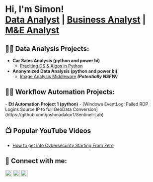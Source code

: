 <h1>Hi, I'm Simon! <br/><a href="https://github.com/SimonMuriu-pr">Data Analyst</a> | <a href="https://www.linkedin.com/in/simon-muriu-0a1310251/">Business Analyst</a> | <a href="https://sites.google.com/view/simon-muriu-portfolio/github">M&E Analyst</a></h1>

<h2>👨‍💻 Data Analysis Projects:</h2>

- <b> Car Sales Analysis (python and power bi)</b>
  - [Praciting DS & Algos in Python](https://github.com/joshmadakor1/Algorithms-Practice)
- <b>Anonymized Data Analysis (python and power bi) </b>
  - [Image Analysis Middleware](https://github.com/joshmadakor1/4chan-Image-Analysis-Middleware-C964) <b><i>(Potentially NSFW)</b></i>
<h2>👨‍💻 Workflow Automation Projects:</h2>
- <b>Etl Automation Project 1 (python)</b>
  - [Windows EventLog: Failed RDP Logins Source IP to full GeoData Conversion](https://github.com/joshmadakor1/Sentinel-Lab)


<h2>📺 Popular YouTube Videos</h2>

- [How to get into Cybersecurity Starting From Zero](https://www.youtube.com/watch?v=a83ASGn_V_s)


<h2> 🤳 Connect with me:</h2>

[<img align="left" alt="SimonMuriu | Twitter" width="22px" src="https://cdn.jsdelivr.net/npm/simple-icons@v3/icons/twitter.svg" />][twitter]
[<img align="left" alt="SimonMuriu | LinkedIn" width="22px" src="https://cdn.jsdelivr.net/npm/simple-icons@v3/icons/linkedin.svg" />][linkedin]
[<img align="left" alt="SimonMuriu | Instagram" width="22px" src="https://cdn.jsdelivr.net/npm/simple-icons@v3/icons/instagram.svg" />][instagram]

[twitter]: https://x.com/stiles_symoh
[instagram]: https://www.linkedin.com/in/simon-muriu-0a1310251/
[linkedin]: https://www.linkedin.com/in/simon-muriu-0a1310251/




<!--
**joshmadakor1/joshmadakor1** is a ✨ _special_ ✨ repository because its `README.md` (this file) appears on your GitHub profile.

Here are some ideas to get you started:

- 🔭 I’m currently working on ...
- 🌱 I’m currently learning ...
- 👯 I’m looking to collaborate on ...
- 🤔 I’m looking for help with ...
- 💬 Ask me about ...
- 📫 How to reach me: ...
- 😄 Pronouns: ...
- ⚡ Fun fact: ...
-->
